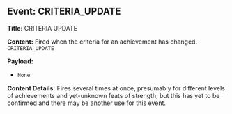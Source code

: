 ## Event: CRITERIA_UPDATE

**Title:** CRITERIA UPDATE

**Content:**
Fired when the criteria for an achievement has changed.
`CRITERIA_UPDATE`

**Payload:**
- `None`

**Content Details:**
Fires several times at once, presumably for different levels of achievements and yet-unknown feats of strength, but this has yet to be confirmed and there may be another use for this event.